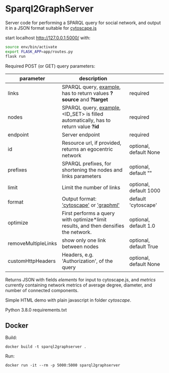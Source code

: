 # Sparql2GraphServer
Server code for performing a SPARQL query for social network, and output it in a JSON format suitable for [cytoscape.js](https://js.cytoscape.org/)

start localhost http://127.0.0.1:5000/ with:
```sh
source env/bin/activate
export FLASK_APP=app/routes.py
flask run
```
Required POST (or GET) query parameters:

| parameter | description | |
| ------ | ------ | ------ |
| links | SPARQL query, [example](./example_queries/Wikidata/links.sparql), has to return values **?source** and **?target** | required |
| nodes | SPARQL query, [example](./example_queries/Wikidata/edges.sparql), <ID_SET> is filled automatically, has to return value **?id** | required |
| endpoint | Server endpoint | required |
| id | Resource url, if provided, returns an egocentric network | optional, default None |
| prefixes | SPARQL prefixes, for shortening the nodes and links parameters | optional, default "" |
| limit | Limit the number of links | optional, default 1000 |
| format | Output format: ['cytoscape'](http://js.cytoscape.org) or ['graphml'](http://graphml.graphdrawing.org/) | default 'cytoscape'|
| optimize | First performs a query with optimize*limit results, and then densifies the network. | optional, default 1.0 |
| removeMultipleLinks | show only one link between nodes | optional, default True |
| customHttpHeaders | Headers, e.g. 'Authorization', of the query | optional, default None |

Returns JSON with fields *elements* for input to cytoscape.js, and *metrics* currently containing network metrics of average degree, diameter, and number of connected components.

Simple HTML demo with plain javascript in folder *cytoscape*.

Python 3.8.0
requirements.txt

## Docker

Build:

`docker build -t sparql2graphserver .`

Run:

`docker run -it --rm -p 5000:5000 sparql2graphserver`
